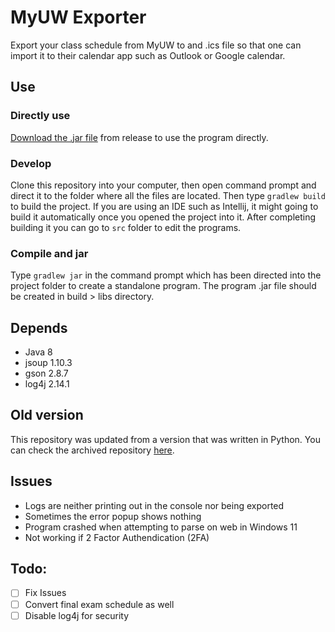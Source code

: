 # MyUW Exporter
Export your class schedule from MyUW to and .ics file so that one can import it to their calendar app such as Outlook or
Google calendar.

## Use
### Directly use
[Download the .jar file](https://github.com/eyhc1/ScheduleMyClasses/releases/download/UWScheduleExporter/ScheduleMyClasses-2.0.0.jar) from release to use the program directly.
### Develop
Clone this repository into your computer, then open command prompt and direct it to the folder where all the files are
located. Then type `gradlew build` to build the project. If you are using an IDE such as Intellij, it might going to
build it automatically once you opened the project into it. After completing building it you can go to `src` folder to
edit the programs.
### Compile and jar
Type `gradlew jar` in the command prompt which has been directed into the project folder to create a standalone program.
The program .jar file should be created in build > libs directory.

## Depends
- Java 8
- jsoup 1.10.3
- gson 2.8.7
- log4j 2.14.1

## Old version
This repository was updated from a version that was written in Python. You can check the archived repository [here](https://github.com/eyhc1/visual-schedule-to-ics).

## Issues
- Logs are neither printing out in the console nor being exported
- Sometimes the error popup shows nothing
- Program crashed when attempting to parse on web in Windows 11
- Not working if 2 Factor Authendication (2FA)

## Todo:
- [ ] Fix Issues
- [ ] Convert final exam schedule as well
- [ ] Disable log4j for security
